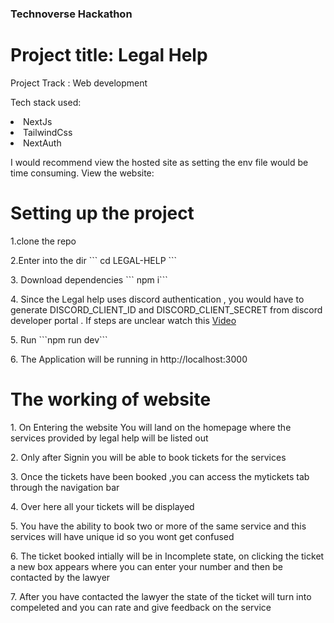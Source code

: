### Technoverse Hackathon 

<h1>Project title: Legal Help</h1>

<p>Project Track : Web development</p>
<p> Tech stack used: 
<li>NextJs</li>
<li>TailwindCss</li>
<li>NextAuth</li>
</p>


<p>I would recommend view the hosted site as setting the env file would be time consuming. View the website:<p>
</hr>
<h1>Setting up the project</h1>
<p> 1.clone the repo </p>
<p> 2.Enter into the dir
``` cd LEGAL-HELP    ```
</p>
<p> 3. Download dependencies   ``` npm i```</p>
<p> 4. Since the Legal help uses discord authentication , you would have to generate DISCORD_CLIENT_ID and DISCORD_CLIENT_SECRET from discord developer portal . If steps are unclear watch this <a href='https://www.youtube.com/watch?v=RP0P_zGdvj8'> Video</a>
<p>5. Run ```npm run dev``` </p>
<p>6. The Application will be running in http://localhost:3000</p>



</hr>
<h1>The working of website</h1>
<p>1. On Entering the website You will land on the homepage where the services provided by legal help will be listed out</p>
<p>2. Only after Signin you will be able to book tickets for the services</p>
<p>3. Once the tickets have been booked ,you can access the mytickets tab through the navigation bar</p> 
<p>4. Over here all your tickets will be displayed</p>
<p>5. You have the ability to book two or more of the same service and this services will have unique id so you wont get confused</p>
<p>6. The ticket booked intially will be in Incomplete state, on clicking the ticket a new box appears where you can enter your number and then be contacted by the lawyer</p>
<p>7. After you have contacted the lawyer the state of the ticket will turn into compeleted and you can rate and give feedback on the service</p>

